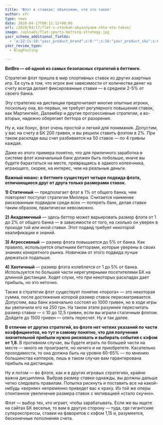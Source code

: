 ```yaml
---
title: 'Флэт в ставках: объясняем, что это такое'
author: xfr
type: news
date: 2020-04-17T08:11:12+00:00
url: /2020/04/17/flet-v-stavkah-obyasnyaem-chto-eto-takoe/
image: /uploads/flat-sports-betting-strategy.jpg
yasr_schema_additional_fields:
  - 'a:22:{s:18:"yasr_product_brand";s:0:"";s:16:"yasr_product_sku";s:0:"";s:37:"yasr_product_global_identifier_select";s:5:"gtin8";s:36:"yasr_product_global_identifier_value";s:0:"";s:18:"yasr_product_price";s:0:"";s:27:"yasr_product_price_currency";s:0:"";s:30:"yasr_product_price_valid_until";s:0:"";s:31:"yasr_product_price_availability";s:12:"Discontinued";s:22:"yasr_product_price_url";s:0:"";s:26:"yasr_localbusiness_address";s:0:"";s:29:"yasr_localbusiness_pricerange";s:0:"";s:28:"yasr_localbusiness_telephone";s:0:"";s:20:"yasr_recipe_cooktime";s:0:"";s:23:"yasr_recipe_description";s:0:"";s:20:"yasr_recipe_keywords";s:0:"";s:21:"yasr_recipe_nutrition";s:0:"";s:20:"yasr_recipe_preptime";s:0:"";s:26:"yasr_recipe_recipecategory";s:0:"";s:25:"yasr_recipe_recipecuisine";s:0:"";s:28:"yasr_recipe_recipeingredient";s:0:"";s:30:"yasr_recipe_recipeinstructions";s:0:"";s:17:"yasr_recipe_video";s:0:"";}'
yasr_review_type:
  - BlogPosting

---
```

**BetBro &#8212; об одной из самых безопасных стратегий в беттинге.**

Стратегия флэт пришла в мир спортивных ставок из других азартных игр. Ее суть в том, что игрок вне зависимости от количества денег на счету всегда делает фиксированные ставки &#8212; в среднем 2-5% от своего банка.

Эту стратегию на дистанции предпочитают многие опытные игроки, поскольку она, во-первых, не требует регулярного повышения ставок, как Мартингейл, Даламбер и другие прогрессивные стратегии, а во-вторых, надежно оберегает беттора от разорения.
  
Ну и, как бонус, флэт очень простой и легкий для понимания. Допустим, у вас на счету в БК 200 гривен, и вы решили ставить флэтом в 2%. При таком раскладе ваш счет разбивается на 50 ставок &#8212; по 4 гривны каждая.

Даже из этого примера понятно, что для приличного заработка в системе флэт изначальный банк должен быть побольше, иначе вы будете барахтаться на месте, превращаясь в эдакого копеечника, играющего, скорее, на интерес, чем на реальные деньги.

**Важный нюанс: в беттинге существует четыре подвида флэта, отличающиеся друг от друга только размерами ставок.**

**1) Статичный** &#8212; предполагает флэт в 1% от общего банка, чем повторяет постулат стратегии Миллера. Считается наименее рискованным подвидом среди всех &#8212; потерять банк, делая ставки таким образом, практически невозможно.

**2) Академичный** &#8212; здесь беттор может варьировать размер флэта от 1 до 2% от общего банка &#8212; в зависимости от того, на сколько он уверен в проходе той или иной ставки. Этот подвид требует некоторой квалификации и знаний.

**3) Агрессивный** &#8212; размер флэта повышается до 5% от банка. Как правило, используется опытными бетторами, которые уверены в своих знаниях конкретного рынка. Новичкам от этого подвида лучше держаться подальше.

**4) Хаотичный** &#8212; размер флэта колеблется от 1 до 5% от банка. Используется по большей части нерегулярными посетителями БК на длинной дистанции. Ходят слухи, что при некоторых раскладах дает прибыль, но это неточно.

Также в стратегии флэт существует понятие «порога» &#8212; это некоторая сумма, после достижения которой размер ставок пересматривается. Допустим, ваш банк изначально состоял из 1000 гривен, но в ходе игры вы увеличили его на 250 грн. На таком этапе разумнее пересчитать размер ставки &#8212; с 10 до 12,5 гривен, если вы играли статичным флэтом. Дойдете до 1500 гривен &#8212; опять пересчет. Ну и так далее.

**В отличие от других стратегий, во флэте нет четких указаний по части коэффициентов, но тут и самому понятно, что для получения значительной прибыли нужно рисковать и выбирать события с кэфом от 1,8.** В противном случае, вы будете играть по большей части на месте &#8212; много не проиграете, но ничего и не приобретете. Касательно проходимости, то она должна быть на уровне 60-65% &#8212; по мнению большинства капперов, лишь в таком случае вам гарантирована прибыль на дистанции.

Ну и потом &#8212; во флэте, как и в других игровых стратегиях, крайне важна дисциплина. Выбрав размер ставки однажды, вы должны дальше четко следовать правилам. Попытка рискнуть и поставить все на какой-нибудь «верняк» непременно приведет вас к краху. Из той же оперы спонтанное увеличение размера ставок с мотивацией «стало скучно».

Флэт &#8212; выбор тех, кто играет, чтобы зарабатывать. Если же вы ищете на сайтах БК веселья, то вам в другую сторону &#8212; туда, где гигантские суперэкспрессы, ставки на фаворитов с кэфом 1,15 и, разумеется, бесконечные пополнения счета.